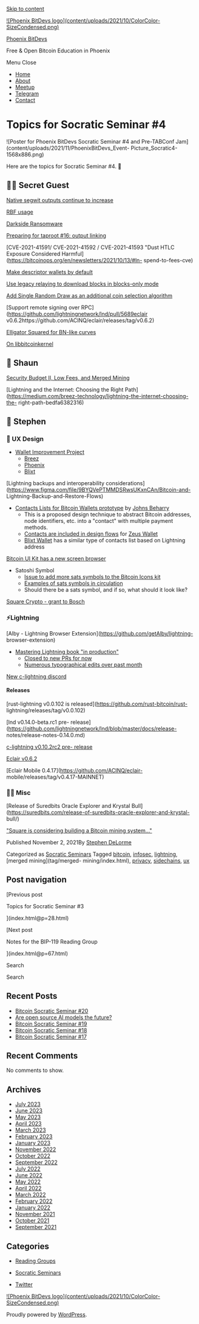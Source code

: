 [Skip to content](index.html@p=46.html#content)

[![Phoenix BitDevs logo](content/uploads/2021/10/ColorColor-
SizeCondensed.png)](index.html)

[Phoenix BitDevs](index.html)

Free & Open Bitcoin Education in Phoenix

Menu  Close

  * [Home](index.html)
  * [About](index.html@p=6.html)
  * [Meetup](https://www.meetup.com/azbitcoin)
  * [Telegram](index.html@p=62.html)
  * [Contact](index.html@p=7.html)

# Topics for Socratic Seminar #4

![Poster for Phoenix BitDevs Socratic Seminar #4 and Pre-TABConf
Jam](content/uploads/2021/11/PhoenixBitDevs_Event-
Picture_Socratic4-1568x886.png)

Here are the topics for Socratic Seminar #4. 🍂

## 🕵️‍♂️ Secret Guest

[Native segwit outputs continue to
increase](https://twitter.com/murchandamus/status/1452731827525988360)

[RBF
usage](https://github.com/bitcoin/bitcoin/pull/22539#issuecomment-885743844)

[Darkside
Ransomware](https://mobile.twitter.com/ErgoBTC/status/1451681557165477888)

[Preparing for taproot #16: output
linking](https://bitcoinops.org/en/newsletters/2021/10/06/)

[CVE-2021-41591/ CVE-2021-41592 / CVE-2021-41593 "Dust HTLC Exposure
Considered Harmful](https://bitcoinops.org/en/newsletters/2021/10/13/#ln-
spend-to-fees-cve)

[Make descriptor wallets by
default](https://github.com/bitcoin/bitcoin/pull/23002)

[Use legacy relaying to download blocks in blocks-only
mode](https://github.com/bitcoin/bitcoin/pull/22340)

[Add Single Random Draw as an additional coin selection
algorithm](https://github.com/bitcoin/bitcoin/pull/17526)

[Support remote signing over
RPC](https://github.com/lightningnetwork/lnd/pull/5689eclair
v0.6.2https://github.com/ACINQ/eclair/releases/tag/v0.6.2)

[Elligator Squared for BN-like
curves](https://github.com/sipa/writeups/tree/main/elligator-square-for-bn)

[On
libbitcoinkernel](https://twitter.com/carl_dong/status/1448081732385771522)

## 💪 Shaun

[Security Budget II, Low Fees, and Merged
Mining](https://www.truthcoin.info/blog/security-budget-ii-mm/)

[Lightning and the Internet: Choosing the Right
Path](https://medium.com/breez-technology/lightning-the-internet-choosing-the-
right-path-bedfa6382316)

## 👾 Stephen

### 🎨 UX Design

  * [Wallet Improvement Project](https://github.com/BitcoinDesign/Guide/issues/493)
    * [Breez](https://github.com/BitcoinDesign/Meta/issues/175)
    * [Phoenix](https://github.com/BitcoinDesign/Meta/issues/172)
    * [Blixt](https://github.com/BitcoinDesign/Meta/issues/177)

[Lightning backups and interoperability
considerations](https://www.figma.com/file/9BYQVePTMMDSRwsUKxnCAn/Bitcoin-and-
Lightning-Backup-and-Restore-Flows)

  * [Contacts Lists for Bitcoin Wallets prototype](https://bitcoin-contacts.netlify.app/) by [Johns Beharry](https://twitter.com/johnsBeharry)
    * This is a proposed design technique to abstract Bitcoin addresses, node identifiers, etc. into a "contact" with multiple payment methods.
    * [Contacts are included in design flows](https://www.figma.com/file/TqAM4LvuqvY7FBzFoaezJC/Zeus?node-id=2807%3A9376) for [Zeus Wallet](https://zeusln.app/)
    * [Blixt Wallet](http://blixtwallet.github.io/) has a similar type of contacts list based on Lightning address

[Bitcoin UI Kit has a new screen
browser](https://www.bitcoinuikit.com/screens)

  * Satoshi Symbol
    * [Issue to add more sats symbols to the Bitcoin Icons kit](https://github.com/BitcoinDesign/Bitcoin-Icons/issues/73)
    * [Examples of sats symbols in circulation](https://bitcoin.design/guide/getting-started/visual-language/#the-satoshi-symbol)
    * Should there be a sats symbol, and if so, what should it look like?

[Square Crypto - grant to
Bosch](https://twitter.com/sqcrypto/status/1454114943444430850)

### ⚡️Lightning

[Alby - Lightning Browser Extension](https://github.com/getAlby/lightning-
browser-extension)

  * [Mastering Lightning book "in production"](https://github.com/lnbook/lnbook)
    * [Closed to new PRs for now](https://github.com/lnbook/lnbook/commit/1ddcb21f3a3843fc5afef57c8aad8476f3ed2262#diff-b335630551682c19a781afebcf4d07bf978fb1f8ac04c6bf87428ed5106870f5)
    * [Numerous typographical edits over past month](https://github.com/lnbook/lnbook/commits/develop)

[New c-lightning discord](https://discord.gg/Vsdd7SmnF4)

#### Releases

[rust-lightning v0.0.102 is released](https://github.com/rust-bitcoin/rust-
lightning/releases/tag/v0.0.102)

[lnd v0.14.0-beta.rc1 pre-
release](https://github.com/lightningnetwork/lnd/blob/master/docs/release-
notes/release-notes-0.14.0.md)

[c-lightning v0.10.2rc2 pre-
release](https://github.com/ElementsProject/lightning/releases/tag/v0.10.2rc2)

[Eclair v0.6.2](https://github.com/ACINQ/eclair/releases/tag/v0.6.2)

[Eclair Mobile 0.4.17](https://github.com/ACINQ/eclair-
mobile/releases/tag/v0.4.17-MAINNET)

### 🤷‍♂️ Misc

[Release of Suredbits Oracle Explorer and Krystal
Bull](https://suredbits.com/release-of-suredbits-oracle-explorer-and-krystal-
bull/)

["Square is considering building a Bitcoin mining
system…"](https://twitter.com/jack/status/1449110239442345995)

Published November 2, 2021By [Stephen DeLorme](author/stephen/index.html)

Categorized as [Socratic Seminars](category/socratic-seminars/index.html)
Tagged [bitcoin](tag/bitcoin/index.html), [infosec](tag/infosec/index.html),
[lightning](tag/lightning/index.html), [merged mining](tag/merged-
mining/index.html), [privacy](tag/privacy/index.html),
[sidechains](tag/sidechains/index.html), [ux](tag/ux/index.html)

## Post navigation

[Previous post

Topics for Socratic Seminar #3

](index.html@p=28.html)

[Next post

Notes for the BIP-119 Reading Group

](index.html@p=67.html)

Search

Search

## Recent Posts

  * [Bitcoin Socratic Seminar #20](index.html@p=316.html)
  * [Are open source AI models the future?](index.html@p=308.html)
  * [Bitcoin Socratic Seminar #19](index.html@p=300.html)
  * [Bitcoin Socratic Seminar #18](index.html@p=293.html)
  * [Bitcoin Socratic Seminar #17](index.html@p=284.html)

## Recent Comments

No comments to show.

## Archives

  * [July 2023](2023/07/index.html)
  * [June 2023](2023/06/index.html)
  * [May 2023](2023/05/index.html)
  * [April 2023](2023/04/index.html)
  * [March 2023](2023/03/index.html)
  * [February 2023](2023/02/index.html)
  * [January 2023](2023/01/index.html)
  * [November 2022](2022/11/index.html)
  * [October 2022](2022/10/index.html)
  * [September 2022](2022/09/index.html)
  * [July 2022](2022/07/index.html)
  * [June 2022](2022/06/index.html)
  * [May 2022](2022/05/index.html)
  * [April 2022](2022/04/index.html)
  * [March 2022](2022/03/index.html)
  * [February 2022](2022/02/index.html)
  * [January 2022](2022/01/index.html)
  * [November 2021](2021/11/index.html)
  * [October 2021](2021/10/index.html)
  * [September 2021](2021/09/index.html)

## Categories

  * [Reading Groups](category/reading-groups/index.html)
  * [Socratic Seminars](category/socratic-seminars/index.html)

  * [Twitter](https://twitter.com/Phoenixbitdevs)

[![Phoenix BitDevs logo](content/uploads/2021/10/ColorColor-
SizeCondensed.png)](index.html)

Proudly powered by [WordPress](https://wordpress.org/).

